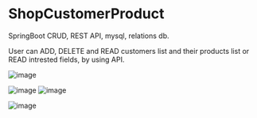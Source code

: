 # ShopCustomerProduct
SpringBoot CRUD, REST API, mysql, relations db.

User can ADD, DELETE and READ customers list and their products list or READ intrested fields, by using API.


![image](https://user-images.githubusercontent.com/80157748/185968074-73b574f2-a64a-4f73-9f29-97ad454ac133.png)

![image](https://user-images.githubusercontent.com/80157748/186205735-8c997fb2-7fcc-4988-8f5f-978dca24f1f7.png)
![image](https://user-images.githubusercontent.com/80157748/186205561-7f938c4d-4ef8-4728-b629-7d56a5064595.png)

![image](https://user-images.githubusercontent.com/80157748/186205966-8da3ae8f-950f-4eb8-8263-e376647ecc4f.png)

